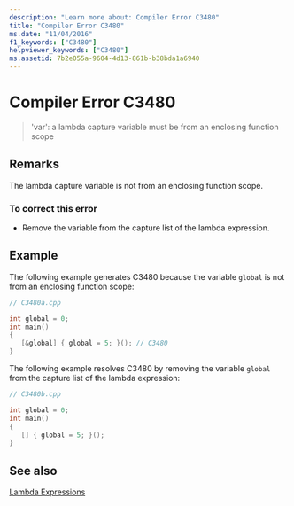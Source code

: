 ```yaml
---
description: "Learn more about: Compiler Error C3480"
title: "Compiler Error C3480"
ms.date: "11/04/2016"
f1_keywords: ["C3480"]
helpviewer_keywords: ["C3480"]
ms.assetid: 7b2e055a-9604-4d13-861b-b38bda1a6940
---
```

# Compiler Error C3480

> 'var': a lambda capture variable must be from an enclosing function scope

## Remarks

The lambda capture variable is not from an enclosing function scope.

### To correct this error

- Remove the variable from the capture list of the lambda expression.

## Example

The following example generates C3480 because the variable `global` is not from an enclosing function scope:

```cpp
// C3480a.cpp

int global = 0;
int main()
{
   [&global] { global = 5; }(); // C3480
}
```

The following example resolves C3480 by removing the variable `global` from the capture list of the lambda expression:

```cpp
// C3480b.cpp

int global = 0;
int main()
{
   [] { global = 5; }();
}
```

## See also

[Lambda Expressions](../../cpp/lambda-expressions-in-cpp.md)
